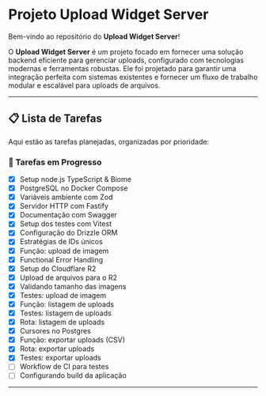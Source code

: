 # Projeto Upload Widget Server

Bem-vindo ao repositório do **Upload Widget Server**! 

O **Upload Widget Server** é um projeto focado em fornecer uma solução backend eficiente para gerenciar uploads, configurado com tecnologias modernas e ferramentas robustas. Ele foi projetado para garantir uma integração perfeita com sistemas existentes e fornecer um fluxo de trabalho modular e escalável para uploads de arquivos.

---

## 📋 Lista de Tarefas

Aqui estão as tarefas planejadas, organizadas por prioridade:

### 🔧 Tarefas em Progresso
- [x] Setup node.js TypeScript & Biome
- [x] PostgreSQL no Docker Compose
- [x] Variáveis ambiente com Zod
- [x] Servidor HTTP com Fastify
- [x] Documentação com Swagger
- [x] Setup dos testes com Vitest
- [x] Configuração do Drizzle ORM
- [x] Estratégias de IDs únicos
- [x] Função: upload de imagem
- [x] Functional Error Handling
- [x] Setup do Cloudflare R2
- [x] Upload de arquivos para o R2
- [x] Validando tamanho das imagens
- [x] Testes: upload de imagem
- [x] Função: listagem de uploads
- [x] Testes: listagem de uploads
- [x] Rota: listagem de uploads
- [x] Cursores no Postgres
- [x] Função: exportar uploads (CSV)
- [x] Rota: exportar uploads
- [x] Testes: exportar uploads
- [ ] Workflow de CI para testes
- [ ] Configurando build da aplicação

---
